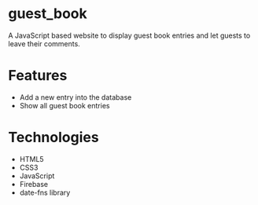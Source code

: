 # guest_book
A JavaScript based website to display guest book entries and let guests to leave their comments.


<h1>Features</h1>
<ul>
  <li>Add a new entry into the database</li>
  <li>Show all guest book entries</li>
</ul>

<h1>Technologies</h1>
<ul>
  <li>HTML5</li>
  <li>CSS3</li>
  <li>JavaScript</li>
  <li>Firebase</li>
  <li>date-fns library</li>
</ul>
